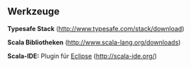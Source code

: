 ## Werkzeuge

**Typesafe Stack**
(http://www.typesafe.com/stack/download)

**Scala Bibliotheken**
(http://www.scala-lang.org/downloads)

**Scala-IDE:** Plugin für [Eclipse](http://eclipse.org/)
(http://scala-ide.org/)